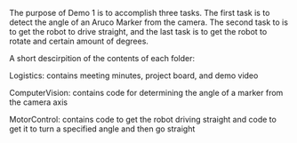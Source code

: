 The purpose of Demo 1 is to accomplish three tasks. The first task is to detect the angle of an Aruco Marker from the camera. 
The second task to is to get the robot to drive straight, and the last task is to get the robot to rotate and certain amount of degrees.

A short descirpition of the contents of each folder:

Logistics: contains meeting minutes, project board, and demo video

ComputerVision: contains code for determining the angle of a marker from the camera axis

MotorControl: contains code to get the robot driving straight and code to get it to turn a specified angle and then go straight


